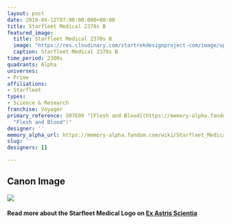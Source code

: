 ```yaml
---
layout: post
date: 2019-04-12T07:00:00.000+00:00
title: Starfleet Medical 2370s B
featured_image:
  title: Starfleet Medical 2370s B
  image: "https://res.cloudinary.com/startrekdesignproject-com/image/upload/v1555129624/StarfleetMedical2370s.png"
  caption: Starfleet Medical 2370s B
time_period: 2300s
quadrants: Alpha
universes:
- Prime
affiliations:
- Starfleet
types:
- Science & Research
franchise: Voyager
primary_reference: S07E09 "[Flesh and Blood](https://memory-alpha.fandom.com/wiki/Flesh_and_Blood
  "Flesh and Blood")"
designer: ''
memory_alpha_url: https://memory-alpha.fandom.com/wiki/Starfleet_Medical
slug: ''
designers: []

---
```

## Canon Image

![](https://res.cloudinary.com/startrekdesignproject-com/image/upload/v1555129624/StarfleetMedical2370s1.jpg)

#### Read more about the Starfleet Medical Logo on [Ex Astris Scientia](http://www.ex-astris-scientia.org/inconsistencies/medical_emblem.htm)